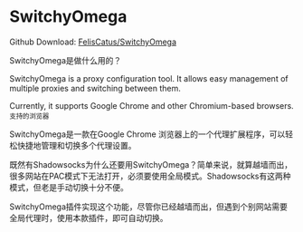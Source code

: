 # SwitchyOmega

Github Download: [FelisCatus/SwitchyOmega](https://github.com/FelisCatus/SwitchyOmega/releases)

SwitchyOmega是做什么用的？

SwitchyOmega is a proxy configuration tool. It allows easy management of multiple proxies and switching between them.

Currently, it supports Google Chrome and other Chromium-based browsers.<sub>支持的浏览器</sub>

SwitchyOmega是一款在Google Chrome 浏览器上的一个代理扩展程序，可以轻松快捷地管理和切换多个代理设置。

既然有Shadowsocks为什么还要用SwitchyOmega？简单来说，就算越墙而出，很多网站在PAC模式下无法打开，必须要使用全局模式。Shadowsocks有这两种模式，但老是手动切换十分不便。

SwitchyOmega插件实现这个功能，尽管你已经越墙而出，但遇到个别网站需要全局代理时，使用本款插件，即可自动切换。
